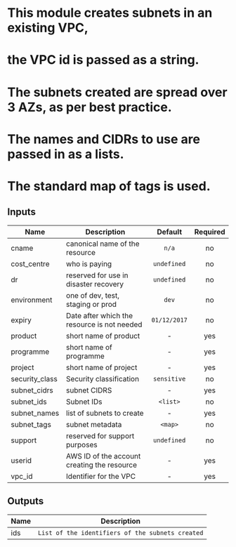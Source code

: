 # This module creates subnets in an existing VPC,
# the VPC id is passed as a string.
# The subnets created are spread over 3 AZs, as per best practice.
# The names and CIDRs to use are passed in as a lists.
# The standard map of tags is used.


## Inputs

| Name | Description | Default | Required |
|------|-------------|:-----:|:-----:|
| cname | canonical name of the resource | `n/a` | no |
| cost_centre | who is paying | `undefined` | no |
| dr | reserved for use in disaster recovery | `undefined` | no |
| environment | one of dev, test, staging or prod | `dev` | no |
| expiry | Date after which the resource is not needed | `01/12/2017` | no |
| product | short name of product | - | yes |
| programme | short name of programme | - | yes |
| project | short name of project | - | yes |
| security_class | Security classification | `sensitive` | no |
| subnet_cidrs | subnet CIDRS | - | yes |
| subnet_ids | Subnet IDs | `<list>` | no |
| subnet_names | list of subnets to create | - | yes |
| subnet_tags | subnet metadata | `<map>` | no |
| support | reserved for support purposes | `undefined` | no |
| userid | AWS ID of the account creating the resource | - | yes |
| vpc_id | Identifier for the VPC | - | yes |

## Outputs

| Name | Description |
|------|-------------|
| ids | `List of the identifiers of the subnets created` |

